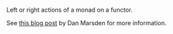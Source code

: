 Left or right actions of a monad on a functor.

See [this blog post](https://stringdiagram.com/2023/04/23/monad-actions/) by Dan Marsden for more information.
